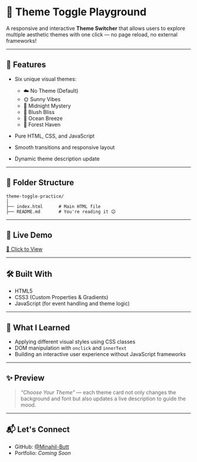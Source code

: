 
# 🎨 Theme Toggle Playground

A responsive and interactive **Theme Switcher** that allows users to explore multiple aesthetic themes with one click — no page reload, no external frameworks!

---

## 🌟 Features

* Six unique visual themes:

  * ☁️ No Theme (Default)
  * 🌞 Sunny Vibes
  * 🌙 Midnight Mystery
  * 💖 Blush Bliss
  * 🌊 Ocean Breeze
  * 🌲 Forest Haven
* Pure HTML, CSS, and JavaScript
* Smooth transitions and responsive layout
* Dynamic theme description update

---

## 📂 Folder Structure

```
theme-toggle-practice/
│
├── index.html      # Main HTML file
├── README.md       # You're reading it 😉
```

---

## 🚀 Live Demo

[🔗 Click to View](https://minahil-butt.github.io/theme-toggle-practice/)

---

## 🛠️ Built With

* HTML5
* CSS3 (Custom Properties & Gradients)
* JavaScript (for event handling and theme logic)

---

## 🧠 What I Learned

* Applying different visual styles using CSS classes
* DOM manipulation with `onclick` and `innerText`
* Building an interactive user experience without JavaScript frameworks

---

## ✨ Preview

> *“Choose Your Theme”* — each theme card not only changes the background and font but also updates a live description to guide the mood.

---

## 📬 Let's Connect

* GitHub: [@Minahil-Butt](https://github.com/Minahil-Butt)
* Portfolio: *Coming Soon*


